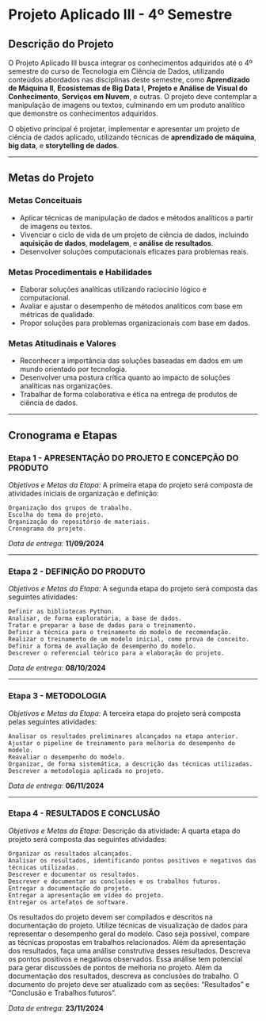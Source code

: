 # Projeto Aplicado III - 4º Semestre

## Descrição do Projeto
O Projeto Aplicado III busca integrar os conhecimentos adquiridos até o 4º semestre do curso de Tecnologia em Ciência de Dados, utilizando conteúdos abordados nas disciplinas deste semestre, como **Aprendizado de Máquina II**, **Ecosistemas de Big Data I**, **Projeto e Análise de Visual do Conhecimento**, **Serviços em Nuvem**, e outras. O projeto deve contemplar a manipulação de imagens ou textos, culminando em um produto analítico que demonstre os conhecimentos adquiridos.

O objetivo principal é projetar, implementar e apresentar um projeto de ciência de dados aplicado, utilizando técnicas de **aprendizado de máquina**, **big data**, e **storytelling de dados**.

---

## Metas do Projeto

### Metas Conceituais
- Aplicar técnicas de manipulação de dados e métodos analíticos a partir de imagens ou textos.
- Vivenciar o ciclo de vida de um projeto de ciência de dados, incluindo **aquisição de dados**, **modelagem**, e **análise de resultados**.
- Desenvolver soluções computacionais eficazes para problemas reais.

### Metas Procedimentais e Habilidades
- Elaborar soluções analíticas utilizando raciocínio lógico e computacional.
- Avaliar e ajustar o desempenho de métodos analíticos com base em métricas de qualidade.
- Propor soluções para problemas organizacionais com base em dados.

### Metas Atitudinais e Valores
- Reconhecer a importância das soluções baseadas em dados em um mundo orientado por tecnologia.
- Desenvolver uma postura crítica quanto ao impacto de soluções analíticas nas organizações.
- Trabalhar de forma colaborativa e ética na entrega de produtos de ciência de dados.

---

## Cronograma e Etapas

### Etapa 1 - **APRESENTAÇÃO DO PROJETO E CONCEPÇÃO DO PRODUTO**
_Objetivos e Metas da Etapa:_
A primeira etapa do projeto será composta de atividades iniciais de organização e definição: 

    Organização dos grupos de trabalho. 
    Escolha do tema do projeto. 
    Organização do repositório de materiais. 
    Cronograma do projeto. 

_Data de entrega:_ **11/09/2024**  


---

### Etapa 2 - **DEFINIÇÃO DO PRODUTO**
_Objetivos e Metas da Etapa:_
A segunda etapa do projeto será composta das seguintes atividades: 

    Definir as bibliotecas Python. 
    Analisar, de forma exploratória, a base de dados. 
    Tratar e preparar a base de dados para o treinamento. 
    Definir a técnica para o treinamento do modelo de recomendação. 
    Realizar o treinamento de um modelo inicial, como prova de conceito. 
    Definir a forma de avaliação de desempenho do modelo. 
    Descrever o referencial teórico para a elaboração do projeto. 

_Data de entrega:_ **08/10/2024**  


---

### Etapa 3 - **METODOLOGIA**
_Objetivos e Metas da Etapa:_
A terceira etapa do projeto será composta pelas seguintes atividades: 

    Analisar os resultados preliminares alcançados na etapa anterior. 
    Ajustar o pipeline de treinamento para melhoria do desempenho do modelo. 
    Reavaliar o desempenho do modelo. 
    Organizar, de forma sistemática, a descrição das técnicas utilizadas. 
    Descrever a metodologia aplicada no projeto. 

_Data de entrega:_ **06/11/2024**  


---

### Etapa 4 - **RESULTADOS E CONCLUSÃO**
_Objetivos e Metas da Etapa:_
Descrição da atividade: A quarta etapa do projeto será composta das seguintes atividades: 

    Organizar os resultados alcançados. 
    Analisar os resultados, identificando pontos positivos e negativos das técnicas utilizadas. 
    Descrever e documentar os resultados. 
    Descrever e documentar as conclusões e os trabalhos futuros. 
    Entregar a documentação do projeto. 
    Entregar a apresentação em vídeo do projeto. 
    Entregar os artefatos de software. 

Os resultados do projeto devem ser compilados e descritos na documentação do projeto. Utilize técnicas de visualização de dados para representar o desempenho geral do modelo. Caso seja possível, compare as técnicas propostas em trabalhos relacionados. Além da apresentação dos resultados, faça uma análise construtiva desses resultados. Descreva os pontos positivos e negativos observados. Essa análise tem potencial para gerar discussões de pontos de melhoria no projeto. Além da documentação dos resultados, descreva as conclusões do trabalho. O documento do projeto deve ser atualizado com as seções: “Resultados” e “Conclusão e Trabalhos futuros”.  

_Data de entrega:_ **23/11/2024**  

